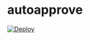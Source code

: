 # autoapprove

[![Deploy](https://www.herokucdn.com/deploy/button.svg)](https://heroku.com/deploy?template=https://github.dev/boitman-122/autoapprove)